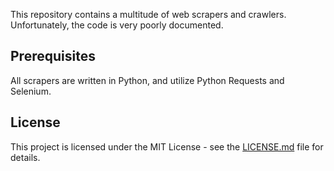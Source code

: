 This repository contains a multitude of web scrapers and crawlers. Unfortunately, the code is very poorly documented.

## Prerequisites
All scrapers are written in Python, and utilize Python Requests and Selenium.

## License
This project is licensed under the MIT License - see the [LICENSE.md](LICENSE.md) file for details.
